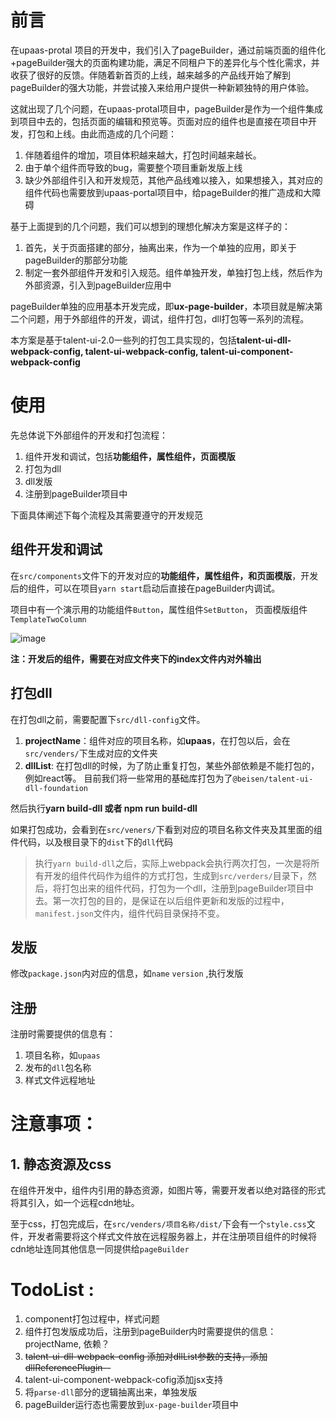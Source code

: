 # 前言
在upaas-protal 项目的开发中，我们引入了pageBuilder，通过前端页面的组件化+pageBuilder强大的页面构建功能，满足不同租户下的差异化与个性化需求，并收获了很好的反馈。伴随着新首页的上线，越来越多的产品线开始了解到pageBuilder的强大功能，并尝试接入来给用户提供一种新颖独特的用户体验。

这就出现了几个问题，在upaas-protal项目中，pageBuilder是作为一个组件集成到项目中去的，包括页面的编辑和预览等。页面对应的组件也是直接在项目中开发，打包和上线。由此而造成的几个问题：
1. 伴随着组件的增加，项目体积越来越大，打包时间越来越长。
2. 由于单个组件而导致的bug，需要整个项目重新发版上线
3. 缺少外部组件引入和开发规范，其他产品线难以接入，如果想接入，其对应的组件代码也需要放到upaas-portal项目中，给pageBuilder的推广造成和大障碍

基于上面提到的几个问题，我们可以想到的理想化解决方案是这样子的：
1. 首先，关于页面搭建的部分，抽离出来，作为一个单独的应用，即关于pageBuilder的那部分功能
2. 制定一套外部组件开发和引入规范。组件单独开发，单独打包上线，然后作为外部资源，引入到pageBuilder应用中

pageBuilder单独的应用基本开发完成，即**ux-page-builder**，本项目就是解决第二个问题，用于外部组件的开发，调试，组件打包，dll打包等一系列的流程。

本方案是基于talent-ui-2.0一些列的打包工具实现的，包括**talent-ui-dll-webpack-config, talent-ui-webpack-config, talent-ui-component-webpack-config**

# 使用
先总体说下外部组件的开发和打包流程：

1. 组件开发和调试，包括**功能组件，属性组件，页面模版**
2. 打包为dll
3. dll发版
4. 注册到pageBuilder项目中

下面具体阐述下每个流程及其需要遵守的开发规范

## 组件开发和调试

在`src/components`文件下的开发对应的**功能组件，属性组件，和页面模版**，开发后的组件，可以在项目`yarn start`启动后直接在pageBuilder内调试。


项目中有一个演示用的功能组件`Button`，属性组件`SetButton`， 页面模版组件`TemplateTwoColumn`

![image](http://note.youdao.com/yws/api/personal/file/WEB5e9161ca63d5a4a7f01945962fe7f6b2?method=download&shareKey=179cfd3253b0e34286c04f854cdbfc5c)

**注：开发后的组件，需要在对应文件夹下的index文件内对外输出**

## 打包dll
在打包dll之前，需要配置下`src/dll-config`文件。
1. **projectName**：组件对应的项目名称，如**upaas**，在打包以后，会在`src/venders/`下生成对应的文件夹
2. **dllList**: 在打包dll的时候，为了防止重复打包，某些外部依赖是不能打包的，例如react等。
目前我们将一些常用的基础库打包为了`@beisen/talent-ui-dll-foundation`

然后执行**yarn build-dll 或者 npm run build-dll**

如果打包成功，会看到在`src/veners/`下看到对应的项目名称文件夹及其里面的组件代码，以及根目录下的`dist`下的`dll`代码

> 执行`yarn build-dll`之后，实际上webpack会执行两次打包，一次是将所有开发的组件代码作为组件的方式打包，生成到`src/verders/`目录下，然后，将打包出来的组件代码，打包为一个dll，注册到pageBuilder项目中去。第一次打包的目的，是保证在以后组件更新和发版的过程中，`manifest.json`文件内，组件代码目录保持不变。

## 发版

修改`package.json`内对应的信息，如`name` `version` ,执行发版

## 注册

注册时需要提供的信息有：

1. 项目名称，如`upaas`
2. 发布的`dll`包名称
3. 样式文件远程地址 
# 注意事项：

## 1. 静态资源及css

在组件开发中，组件内引用的静态资源，如图片等，需要开发者以绝对路径的形式将其引入，如一个远程cdn地址。

至于css，打包完成后，在`src/venders/项目名称/dist/`下会有一个`style.css`文件，开发者需要将这个样式文件放在远程服务器上，并在注册项目组件的时候将cdn地址连同其他信息一同提供给`pageBuilder`


# TodoList :
1. component打包过程中，样式问题
2. 组件打包发版成功后，注册到pageBuilder内时需要提供的信息：projectName, 依赖？
3. ~~talent-ui-dll-webpack-config 添加对dllList参数的支持，添加dllReferencePlugin--~~
4. talent-ui-component-webpack-cofig添加jsx支持 
5. 将`parse-dll`部分的逻辑抽离出来，单独发版
6. pageBuilder运行态也需要放到`ux-page-builder`项目中
